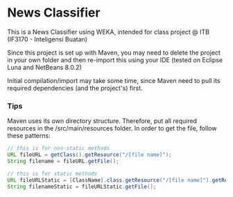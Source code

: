 # News Classifier

This is a News Classifier using WEKA, intended for class project @ ITB (IF3170 - Inteligensi Buatan)

Since this project is set up with Maven, you may need to delete the project in your own folder and then re-import this using your IDE (tested on Eclipse Luna and NetBeans 8.0.2)

Initial compilation/import may take some time, since Maven need to pull its required dependencies (and the project's) first.

### Tips

Maven uses its own directory structure. Therefore, put all required resources in the /src/main/resources folder. In order to get the file, follow these patterns:

```java
// this is for non-static methods
URL fileURL = getClass().getResource("/[file name]");
String filename = fileURL.getFile();

// this is for static methods
URL fileURLStatic = [ClassName].class.getResource("/[file name]").getResource("/[file name]");
String filenameStatic = fileURLStatic.getFile();
```

[alvin_nt]: https://github.com/alvin-nt